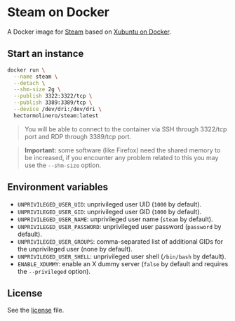# Steam on Docker

A Docker image for [Steam](https://steampowered.com) based on [Xubuntu on Docker](https://github.com/hectorm/docker-xubuntu).

## Start an instance

```sh
docker run \
  --name steam \
  --detach \
  --shm-size 2g \
  --publish 3322:3322/tcp \
  --publish 3389:3389/tcp \
  --device /dev/dri:/dev/dri \
  hectormolinero/steam:latest
```

> You will be able to connect to the container via SSH through 3322/tcp port and RDP through 3389/tcp port.

> **Important:** some software (like Firefox) need the shared memory to be increased, if you
encounter any problem related to this you may use the `--shm-size` option.

## Environment variables

* `UNPRIVILEGED_USER_UID`: unprivileged user UID (`1000` by default).
* `UNPRIVILEGED_USER_GID`: unprivileged user GID (`1000` by default).
* `UNPRIVILEGED_USER_NAME`: unprivileged user name (`steam` by default).
* `UNPRIVILEGED_USER_PASSWORD`: unprivileged user password (`password` by default).
* `UNPRIVILEGED_USER_GROUPS`: comma-separated list of additional GIDs for the unprivileged user (none by default).
* `UNPRIVILEGED_USER_SHELL`: unprivileged user shell (`/bin/bash` by default).
* `ENABLE_XDUMMY`: enable an X dummy server (`false` by default and requires the `--privileged` option).

## License

See the [license](LICENSE.md) file.
